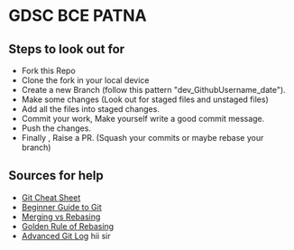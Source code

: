 # GDSC BCE PATNA

## Steps to look out for

- Fork this Repo 
- Clone the fork in your local device
- Create a new Branch (follow this pattern "dev_GithubUsername_date").
- Make some changes (Look out for staged files and unstaged files)
- Add all the files into staged changes.
- Commit your work, Make yourself write a good commit message.
- Push the changes.
- Finally , Raise a PR. (Squash your commits or maybe rebase your branch)

## Sources for help

- [Git Cheat Sheet](https://www.atlassian.com/dam/jcr:e7e22f25-bba2-4ef1-a197-53f46b6df4a5/SWTM-2088_Atlassian-Git-Cheatsheet.pdf)
- [Beginner Guide to Git](https://www.atlassian.com/git/tutorials/what-is-version-control)
- [Merging vs Rebasing](https://www.atlassian.com/git/tutorials/merging-vs-rebasing)
- [Golden Rule of Rebasing](https://www.atlassian.com/git/tutorials/merging-vs-rebasing#the-golden-rule-of-rebasing)
- [Advanced Git Log](https://www.atlassian.com/git/tutorials/git-log)
hii sir
